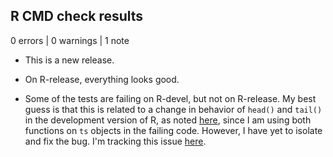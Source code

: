 ## R CMD check results

0 errors | 0 warnings | 1 note

- This is a new release.

- On R-release, everything looks good. 

- Some of the tests are failing on R-devel, but not on R-release. My best guess
  is that this is related to a change in behavior of `head()` and `tail()` in
  the development version of R, as noted [here](https://stat.ethz.ch/R-manual/R-devel/doc/html/NEWS.html),
  since I am using both functions on `ts` objects in the failing code. However, 
  I have yet to isolate and fix the bug. I'm tracking this issue [here](https://github.com/beanumber/tidychangepoint/issues/110).